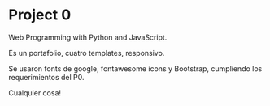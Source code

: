 # Project 0

Web Programming with Python and JavaScript.

Es un portafolio, cuatro templates, responsivo.

Se usaron fonts de google, fontawesome icons y Bootstrap, cumpliendo los requerimientos del P0.

Cualquier cosa!
